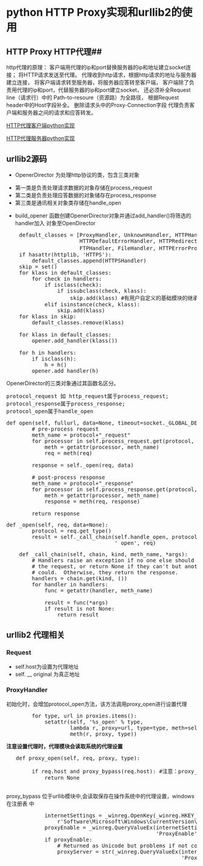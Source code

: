 python HTTP Proxy实现和urllib2的使用
===============================

## HTTP Proxy HTTP代理##
http代理的原理：
客户端用代理的ip和port替换服务器的ip和地址建立socket连接；
将HTTP请求发送至代理。
代理收到http请求，根据http请求的地址与服务器建立连接，
将客户端请求转至服务器，将服务器应答转至客户端，
客户端除了负责用代理的ip和port，代替服务器的ip和port建立socket，
还必须补全Request line（请求行）中的 Path-to-resoure（资源路）为全路径，
根据Request header中的Host字段补全。
删除请求头中的Proxy-Connection字段
代理负责客户端和服务器之间的请求和应答转发。


[HTTP代理客户端python实现](https://raw.githubusercontent.com/codepongo/utocode/master/httpproxy.py/clientofhttpproxy.py)


[HTTP代理服务器python实现](https://raw.githubusercontent.com/codepongo/utocode/master/httpproxy.py/serverofhttpproxy.py)
## urllib2源码 ##
* OpenerDirector 为处理http协议的类，包含三类对象
 + 第一类是负责处理请求数据的对象存储在process_request
 + 第二类是负责处理应答数据的对象储存在process_response
 + 第三类是通讯相关对象类存储在handle_open
               
* build_opener 函数创建OpenerDirector对象并通过add_handler()将筛选的handler加入
对象至OpenDirector
<pre data-language="python">
    default_classes = [ProxyHandler, UnknownHandler, HTTPHandler,
                       HTTPDefaultErrorHandler, HTTPRedirectHandler,
                       FTPHandler, FileHandler, HTTPErrorProcessor] # 所有基础模块
    if hasattr(httplib, 'HTTPS'):
        default_classes.append(HTTPSHandler)
    skip = set()
    for klass in default_classes:
        for check in handlers:
            if isclass(check):
                if issubclass(check, klass):
                    skip.add(klass) #有用户自定义的基础模块的继承类则去除基础模块
            elif isinstance(check, klass):
                skip.add(klass)
    for klass in skip:
        default_classes.remove(klass)

    for klass in default_classes:
        opener.add_handler(klass())

    for h in handlers:
        if isclass(h):
            h = h()
        opener.add_handler(h)
</pre>
OpenerDirector的三类对象通过其函数名区分。
<pre>
protocol_request 如 http_request属于process_request;
protocol_response属于process_response;
protocol_open属于handle_open
</pre>

<pre data-language="python">
def open(self, fullurl, data=None, timeout=socket._GLOBAL_DEFAULT_TIMEOUT):
        # pre-process request
        meth_name = protocol+"_request"
        for processor in self.process_request.get(protocol, []):
            meth = getattr(processor, meth_name)
            req = meth(req)

        response = self._open(req, data)

        # post-process response
        meth_name = protocol+"_response"
        for processor in self.process_response.get(protocol, []):
            meth = getattr(processor, meth_name)
            response = meth(req, response)

        return response
</pre>
<pre data-language="python">
def _open(self, req, data=None):
        protocol = req.get_type()
        result = self._call_chain(self.handle_open, protocol, protocol +
                                  '_open', req)
</pre>
<pre data-language="python">
    def _call_chain(self, chain, kind, meth_name, *args):
        # Handlers raise an exception if no one else should try to handle
        # the request, or return None if they can't but another handler
        # could.  Otherwise, they return the response.
        handlers = chain.get(kind, ())
        for handler in handlers:
            func = getattr(handler, meth_name)

            result = func(*args)
            if result is not None:
                return result
</pre>


## urllib2 代理相关 ##
### Request ###
* self.host为设置为代理地址
* self. __ original 为真正地址

### ProxyHandler ###
初始化时，会增加protocol_open方法，该方法调用proxy_open进行设置代理
<pre data-language="python">
        for type, url in proxies.items():
            setattr(self, '%s_open' % type,
                    lambda r, proxy=url, type=type, meth=self.proxy_open: \
                    meth(r, proxy, type))
</pre>


**注意设置代理时，代理模块会读取系统的代理设置**


<pre data-language="python">
   def proxy_open(self, req, proxy, type):

        if req.host and proxy_bypass(req.host): #注意：proxy_bypass
            return None

</pre>
proxy_bypass 位于urllib模块中,会读取保存在操作系统中的代理设置，windows在注册表
中
<pre data-language="python">
            internetSettings = _winreg.OpenKey(_winreg.HKEY_CURRENT_USER,
                r'Software\Microsoft\Windows\CurrentVersion\Internet Settings')
            proxyEnable = _winreg.QueryValueEx(internetSettings,
                                               'ProxyEnable')[0]
            if proxyEnable:
                # Returned as Unicode but problems if not converted to ASCII
                proxyServer = str(_winreg.QueryValueEx(internetSettings,
                                                       'ProxyServer')[0])
</pre>

